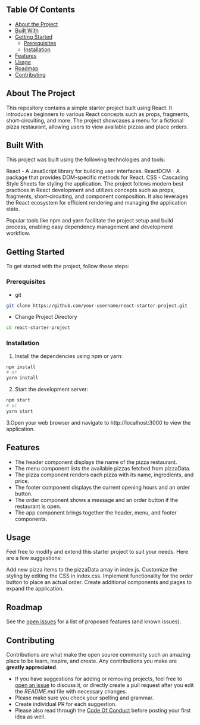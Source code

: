 

## Table Of Contents

* [About the Project](#about-the-project)
* [Built With](#built-with)
* [Getting Started](#getting-started)
  * [Prerequisites](#prerequisites)
  * [Installation](#installation)
* [Features](#features)
* [Usage](#usage)
* [Roadmap](#roadmap)
* [Contributing](#contributing)

## About The Project

This repository contains a simple starter project built using React. It introduces beginners to various React concepts such as props, fragments, short-circuiting, and more. The project showcases a menu for a fictional pizza restaurant, allowing users to view available pizzas and place orders.

## Built With

This project was built using the following technologies and tools:

React - A JavaScript library for building user interfaces.
ReactDOM - A package that provides DOM-specific methods for React.
CSS - Cascading Style Sheets for styling the application.
The project follows modern best practices in React development and utilizes concepts such as props, fragments, short-circuiting, and component composition. It also leverages the React ecosystem for efficient rendering and managing the application state.

Popular tools like npm and yarn facilitate the project setup and build process, enabling easy dependency management and development workflow.

## Getting Started

To get started with the project, follow these steps:

### Prerequisites

* git

```sh
git clone https://github.com/your-username/react-starter-project.git

```

* Change Project Directory
```sh
cd react-starter-project

```

### Installation

1. Install the dependencies using npm or yarn:

```sh
npm install
# or
yarn install
```

2. Start the development server:

```sh
npm start
# or
yarn start
```

3.Open your web browser and navigate to http://localhost:3000 to view the application.

## Features
* The header component displays the name of the pizza restaurant.
* The menu component lists the available pizzas fetched from pizzaData.
* The pizza component renders each pizza with its name, ingredients, and price.
* The footer component displays the current opening hours and an order button.
* The order component shows a message and an order button if the restaurant is open.
* The app component brings together the header, menu, and footer components.


## Usage

Feel free to modify and extend this starter project to suit your needs. Here are a few suggestions:

Add new pizza items to the pizzaData array in index.js.
Customize the styling by editing the CSS in index.css.
Implement functionality for the order button to place an actual order.
Create additional components and pages to expand the application.

## Roadmap

See the [open issues](https://github.com/ShaanCoding/ReadME-Generator/issues) for a list of proposed features (and known issues).

## Contributing

Contributions are what make the open source community such an amazing place to be learn, inspire, and create. Any contributions you make are **greatly appreciated**.
* If you have suggestions for adding or removing projects, feel free to [open an issue](https://github.com/ShaanCoding/ReadME-Generator/issues/new) to discuss it, or directly create a pull request after you edit the *README.md* file with necessary changes.
* Please make sure you check your spelling and grammar.
* Create individual PR for each suggestion.
* Please also read through the [Code Of Conduct](https://github.com/ShaanCoding/ReadME-Generator/blob/main/CODE_OF_CONDUCT.md) before posting your first idea as well.






